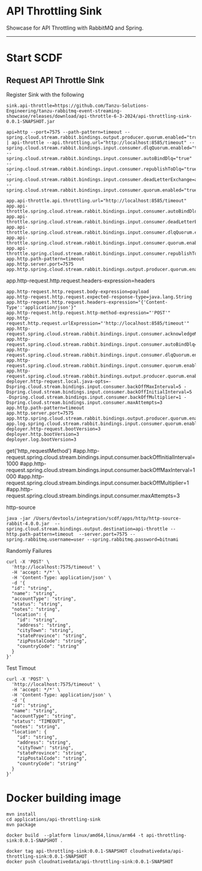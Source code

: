 # API Throttling Sink

Showcase for API Throttling with RabbitMQ and Spring.

------------
# Start SCDF

## Request API Throttle SInk

Register Sink with the following

```properties
sink.api-throttle=https://github.com/Tanzu-Solutions-Engineering/tanzu-rabbitmq-event-streaming-showcase/releases/download/api-throttle-6-3-2024/api-throttling-sink-0.0.1-SNAPSHOT.jar
```


```shell
api=http --port=7575 --path-pattern=timeout --spring.cloud.stream.rabbit.bindings.output.producer.quorum.enabled="true" | api-throttle --api.throttling.url="http://localhost:8585/timeout" --spring.cloud.stream.rabbit.bindings.input.consumer.dlqQuorum.enabled="true" --spring.cloud.stream.rabbit.bindings.input.consumer.autoBindDlq="true" --spring.cloud.stream.rabbit.bindings.input.consumer.republishToDlq="true" --spring.cloud.stream.rabbit.bindings.input.consumer.deadLetterExchange=apiThrottleDlx --spring.cloud.stream.rabbit.bindings.input.consumer.quorum.enabled="true"
```


```properties
app.api-throttle.api.throttling.url="http://localhost:8585/timeout"
app.api-throttle.spring.cloud.stream.rabbit.bindings.input.consumer.autoBindDlq=true
app.api-throttle.spring.cloud.stream.rabbit.bindings.input.consumer.deadLetterExchange=apiThrottleDlx
app.api-throttle.spring.cloud.stream.rabbit.bindings.input.consumer.dlqQuorum.enabled=true
app.api-throttle.spring.cloud.stream.rabbit.bindings.input.consumer.quorum.enabled=true
app.api-throttle.spring.cloud.stream.rabbit.bindings.input.consumer.republishToDlq=true
app.http.path-pattern=timeout
app.http.server.port=7575
app.http.spring.cloud.stream.rabbit.bindings.output.producer.quorum.enabled=true
```


app.http-request.http.request.headers-expression=headers

```properties
app.http-request.http.request.body-expression=payload
app.http-request.http.request.expected-response-type=java.lang.String
app.http-request.http.request.headers-expression="{'Content-Type':'application/json'}"
app.http-request.http.request.http-method-expression="'POST'"
app.http-request.http.request.urlExpression="'http://localhost:8585/timeout'"
app.http-request.spring.cloud.stream.rabbit.bindings.input.consumer.acknowledgeMode=MANUAL
app.http-request.spring.cloud.stream.rabbit.bindings.input.consumer.autoBindDlq=true
app.http-request.spring.cloud.stream.rabbit.bindings.input.consumer.dlqQuorum.enabled=true
app.http-request.spring.cloud.stream.rabbit.bindings.input.consumer.quorum.enabled=true
app.http-request.spring.cloud.stream.rabbit.bindings.output.producer.quorum.enabled=true
deployer.http-request.local.java-opts=-Dspring.cloud.stream.bindings.input.consumer.backOffMaxInterval=5 -Dspring.cloud.stream.bindings.input.consumer.backOffInitialInterval=5 -Dspring.cloud.stream.bindings.input.consumer.backOffMultiplier=1 -Dspring.cloud.stream.bindings.input.consumer.maxAttempts=3 
app.http.path-pattern=timeout
app.http.server.port=7575
app.http.spring.cloud.stream.rabbit.bindings.output.producer.quorum.enabled=true
app.log.spring.cloud.stream.rabbit.bindings.input.consumer.quorum.enabled=true
deployer.http-request.bootVersion=3
deployer.http.bootVersion=3
deployer.log.bootVersion=3
```
get('http_requestMethod')
#app.http-request.spring.cloud.stream.bindings.input.consumer.backOffInitialInterval=1000
#app.http-request.spring.cloud.stream.bindings.input.consumer.backOffMaxInterval=1000
#app.http-request.spring.cloud.stream.bindings.input.consumer.backOffMultiplier=1
#app.http-request.spring.cloud.stream.bindings.input.consumer.maxAttempts=3



http-source

```shell
java -jar /Users/devtools/integration/scdf/apps/http/http-source-rabbit-4.0.0.jar  --spring.cloud.stream.bindings.output.destination=api-throttle --http.path-pattern=timeout  --server.port=7575 --spring.rabbitmq.username=user --spring.rabbitmq.password=bitnami
```

Randomly Failures

```shell
curl -X 'POST' \
  'http://localhost:7575/timeout' \
  -H 'accept: */*' \
  -H 'Content-Type: application/json' \
  -d '{
  "id": "string",
  "name": "string",
  "accountType": "string",
  "status": "string",
  "notes": "string",
  "location": {
    "id": "string",
    "address": "string",
    "cityTown": "string",
    "stateProvince": "string",
    "zipPostalCode": "string",
    "countryCode": "string"
  }
}'
```

Test Timout

```shell
curl -X 'POST' \
  'http://localhost:7575/timeout' \
  -H 'accept: */*' \
  -H 'Content-Type: application/json' \
  -d '{
  "id": "string",
  "name": "string",
  "accountType": "string",
  "status": "TIMEOUT",
  "notes": "string",
  "location": {
    "id": "string",
    "address": "string",
    "cityTown": "string",
    "stateProvince": "string",
    "zipPostalCode": "string",
    "countryCode": "string"
  }
}'
```




# Docker building image

```shell
mvn install
cd applications/api-throttling-sink
mvn package

docker build  --platform linux/amd64,linux/arm64 -t api-throttling-sink:0.0.1-SNAPSHOT .

```

```shell
docker tag api-throttling-sink:0.0.1-SNAPSHOT cloudnativedata/api-throttling-sink:0.0.1-SNAPSHOT
docker push cloudnativedata/api-throttling-sink:0.0.1-SNAPSHOT
```
